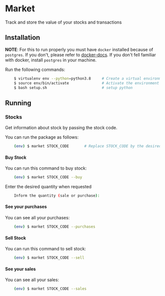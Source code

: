 Market
===========

Track and store the value of your stocks and transactions

## Installation

**NOTE**: For this to run properly you must have `docker` installed because of `postgres`. If you don't, please refer to [docker-docs](https://docs.docker.com).  If you don't fell familiar with docker, install `postgres` in your machine.

Run the following commands:

```bash
    $ virtualenv env --python=python3.8     # Create a virtual environment called env
    $ source env/bin/activate               # Activate the environment
    $ bash setup.sh                         # setup python
```

## Running

### Stocks

Get information about stock by passing the stock code.

You can run the package as follows:

```bash
    (env) $ market STOCK_CODE       # Replace STOCK_CODE by the desired code
```

#### Buy Stock

You can run this command to buy stock:

```bash
    (env) $ market STOCK_CODE --buy
```

Enter the desired quantity when requested

```bash
    Inform the quantity (sale or purchase):
```

#### See your purchases 

You can see all your purchases:

```bash
    (env) $ market STOCK_CODE --purchases
```

#### Sell Stock 

You can run this command to sell stock:

```bash
    (env) $ market STOCK_CODE --sell
```

#### See your sales 

You can see all your sales:

```bash
    (env) $ market STOCK_CODE --sales
```

